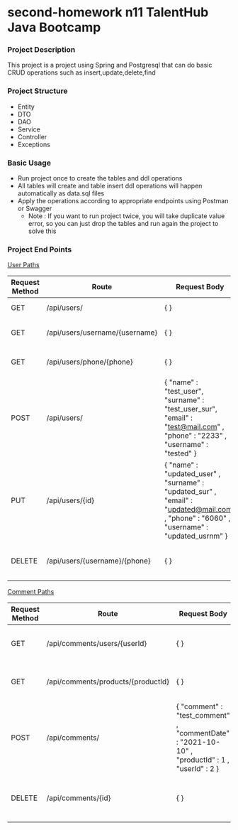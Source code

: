 # second-homework n11 TalentHub Java Bootcamp


### Project Description

This project is a project using Spring and Postgresql that can do basic CRUD operations such as insert,update,delete,find

### Project Structure

- Entity
- DTO
- DAO
- Service
- Controller
- Exceptions

### Basic Usage

- Run project once to create the tables and ddl operations
- All tables will create and table insert ddl operations will happen automatically as data.sql files
- Apply the operations according to appropriate endpoints using Postman or Swagger 
  - Note : If you want to run project twice, you will take duplicate value error, so you can just drop the tables
  and run again the project to solve this 
### Project End Points

[User Paths](second-homework/src/main/java/com/example/secondhomework/controller/UserController.java)

| Request Method | Route                          | Request Body                                                                                                                              | Description                            |
|----------------|--------------------------------|-------------------------------------------------------------------------------------------------------------------------------------------|----------------------------------------|
|       GET      | /api/users/                    | {  }                                                                                                                                      | Get All Users                          |
|       GET      | /api/users/username/{username} | {  }                                                                                                                                      | Get a User using username              |
|       GET      | /api/users/phone/{phone}       | {  }                                                                                                                                      | Get a User using phone                 |
|      POST      | /api/users/                    | {  "name" : "test_user", "surname" : "test_user_sur", "email" : "test@mail.com" , "phone" : "2233" , "username" : "tested"  }             | Save a User                            |
|       PUT      | /api/users/{id}                | {  "name" : "updated_user" , "surname" : "updated_sur" , "email" : "updated@mail.com" , "phone" : "6060" , "username" : "updated_usrnm" } | Update a User using id                 |
|     DELETE     | /api/users/{username}/{phone}  | {  }                                                                                                                                      | Delete a User using username and phone |


[Comment Paths](second-homework/src/main/java/com/example/secondhomework/controller/ProductCommentController.java )

| Request Method | Route                              | Request Body                                                                                    | Description                         |
|----------------|------------------------------------|-------------------------------------------------------------------------------------------------|-------------------------------------|
|       GET      | /api/comments/users/{userId}       | {  }                                                                                            | Get a Comment using userId          |
|       GET      | /api/comments/products/{productId} | {  }                                                                                            | Get a Comment using productId       |
|      POST      | /api/comments/                     | {  "comment" : "test_comment" , "commentDate" : "2021-10-10" , "productId" : 1 , "userId" : 2 } | Save a Comment                      |
|     DELETE     | /api/comments/{id}                 | {  }                                                                                            | Delete a Comment using comment's id |
